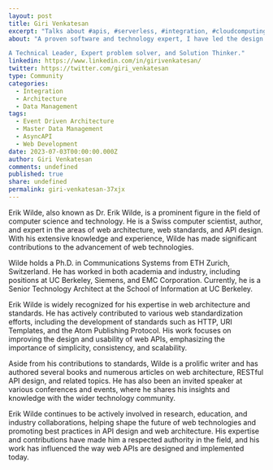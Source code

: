 ```yaml
---
layout: post
title: Giri Venkatesan
excerpt: "Talks about #apis, #serverless, #integration, #cloudcomputing, and #eventdrivenarchitecture"
about: "A proven software and technology expert, I have led the design and implementation of multiple innovative, engineering efforts around product development, data and integration projects and built a strong team of engineers to provide engineering and professional expertise. Areas of expertise include strategy, product management and development go-to-market strategy, and services.

A Technical Leader, Expert problem solver, and Solution Thinker."
linkedin: https://www.linkedin.com/in/girivenkatesan/
twitter: https://twitter.com/giri_venkatesan
type: Community
categories:
  - Integration
  - Architecture
  - Data Management
tags:
  - Event Driven Architecture
  - Master Data Management
  - AsyncAPI
  - Web Development
date: 2023-07-03T00:00:00.000Z
author: Giri Venkatesan
comments: undefined
published: true
share: undefined
permalink: giri-venkatesan-37xjx
---
```

Erik Wilde, also known as Dr. Erik Wilde, is a prominent figure in the field of computer science and technology. He is a Swiss computer scientist, author, and expert in the areas of web architecture, web standards, and API design. With his extensive knowledge and experience, Wilde has made significant contributions to the advancement of web technologies.

Wilde holds a Ph.D. in Communications Systems from ETH Zurich, Switzerland. He has worked in both academia and industry, including positions at UC Berkeley, Siemens, and EMC Corporation. Currently, he is a Senior Technology Architect at the School of Information at UC Berkeley.

Erik Wilde is widely recognized for his expertise in web architecture and standards. He has actively contributed to various web standardization efforts, including the development of standards such as HTTP, URI Templates, and the Atom Publishing Protocol. His work focuses on improving the design and usability of web APIs, emphasizing the importance of simplicity, consistency, and scalability.

Aside from his contributions to standards, Wilde is a prolific writer and has authored several books and numerous articles on web architecture, RESTful API design, and related topics. He has also been an invited speaker at various conferences and events, where he shares his insights and knowledge with the wider technology community.

Erik Wilde continues to be actively involved in research, education, and industry collaborations, helping shape the future of web technologies and promoting best practices in API design and web architecture. His expertise and contributions have made him a respected authority in the field, and his work has influenced the way web APIs are designed and implemented today.


